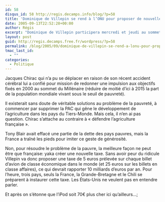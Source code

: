 ```yaml
---
id: 58
disqus_id: 58 http://regis.decamps.info/blog/?p=58
title: 'Dominique de Villepin se rend à l’ONU pour proposer de nouvelles taxes'
date: 2005-09-13T22:52:28+00:00
author: Régis
excerpt: "Dominique de Villepin participera mercredi et jeudi au sommet mondial des Nations unies, qui coïncide avec le 60e anniversaire de l'organisation. "
layout: post
guid: http://regis.decamps.free.fr/wordpress/?p=58
permalink: /blog/2005/09/dominique-de-villepin-se-rend-a-lonu-pour-proposer-de-nouvelles-taxes/
tmac_last_id:
  - ""
categories:
  - Politique
---
```

Jacques Chirac qui n’a pu se déplacer en raison de son récent accident cérébral lui a confié pour mission de redonner une impulsion aux objectifs fixés en 2000 au sommet du Millénaire (réduire de moitié d’ici à 2015 la part de la population mondiale vivant sous le seuil de pauvreté).

Il existerait sans doute de véritable solutions au problème de la pauvreté, à commencer par supprimer la PAC qui gêne le développement de l’agriculture dans les pays du Tiers-Monde. Mais cela, il n’en ai pas question. Chirac s’attache au contraire à « défendre l’agriculture française ».

Tony Blair avait effacé une partie de la dette des pays pauvres, mais la France a traîné les pieds pour imiter ce geste de générosité.

Non, pour résoudre le problème de la pauvre, la meilleure façon ne peut être que française: yaka créer une nouvelle taxe. Sans avoir peur du ridicule Villepin va donc proposer une taxe de 5 euros prélevée sur chaque billet d’avion de classe économique dans le monde (et 25 euros sur les billets en classe affaires), ce qui devrait rapporter 10 milliards d’euros par an. Pour l’heure, trois pays, seuls la France, la Grande-Bretagne et le Chili se préparent à instaurer cette taxe. Les États-Unis ne veulent pas en entendre parler.

Et après on s’étonne que l’iPod soit 70€ plus cher ici qu’ailleurs…;
